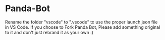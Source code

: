 # Panda-Bot
Rename the folder "vscode" to ".vscode" to use the proper launch.json file in VS Code. 
If you choose to Fork Panda Bot, Please add something original to it and don't just rebrand it as your own :)
